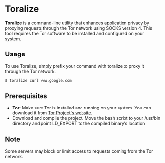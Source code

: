 # Toralize

**Toralize** is a command-line utility that enhances application privacy by proxying requests through the Tor network using SOCKS version 4. This tool requires the Tor software to be installed and configured on your system.

## Usage
To use Toralize, simply prefix your command with toralize to proxy it through the Tor network.
```bash
$ toralize curl www.google.com
```
## Prerequisites

- **Tor**: Make sure Tor is installed and running on your system. You can download it from [Tor Project's website](https://www.torproject.org/).
- Download and compile the project. Move the bash script to your /usr/bin directory and point LD_EXPORT to the compiled binary's location

## Note
Some servers may block or limit access to requests coming from the Tor network.

